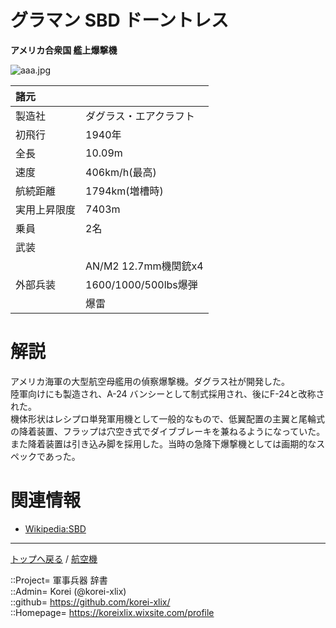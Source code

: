 # グラマン SBD ドーントレス
**アメリカ合衆国 艦上爆撃機**

![aaa.jpg](https://bn02pap001files.storage.live.com/y4m5im0K3QFCQc7Eu0vnvcpC9HgIQfHpGFnAUHfFOs2dJZayYmYN-YBmz1f6yRNGGuqlBESyEwJFcOQaWeluAJ1oD_Jd0xr_Qz21YVxzzivJL9HYJQLnaTpKzKWzhYVZvUdvlx7a5AEWPwux-2LwuIW4sBk2eG-ZHMyzL-2276ztS0JtNWYrX5O5M5yd2XTDX4q?width=640&height=427&cropmode=none)  
  


|諸元  |  |
|:--|:--|
|製造社  |ダグラス・エアクラフト  |
|初飛行  |1940年  |
|全長    |10.09m  |
|速度    |406km/h(最高)  |
|航続距離  |1794km(増槽時)  |
|実用上昇限度|7403m  |
|乗員    |2名  |
|武装    |  |
||AN/M2 12.7mm機関銃x4  |
|外部兵装|1600/1000/500lbs爆弾  |
||爆雷  |


# 解説
アメリカ海軍の大型航空母艦用の偵察爆撃機。ダグラス社が開発した。  
陸軍向けにも製造され、A-24 バンシーとして制式採用され、後にF-24と改称された。  
機体形状はレシプロ単発軍用機として一般的なもので、低翼配置の主翼と尾輪式の降着装置、フラップは穴空き式でダイブブレーキを兼ねるようになっていた。また降着装置は引き込み脚を採用した。当時の急降下爆撃機としては画期的なスペックであった。  


# 関連情報
* [Wikipedia:SBD](https://bit.ly/3uW4ZI4)


***
[トップへ戻る](/readme.md) / [航空機](/plane/readme.md)  
  
::Project= 軍事兵器 辞書  
::Admin= Korei (@korei-xlix)  
::github= https://github.com/korei-xlix/  
::Homepage= https://koreixlix.wixsite.com/profile  
